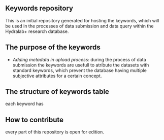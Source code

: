 ## Keywords repository
This is an initial repository generated for hosting the keywords, which will be used in the processes of data submission and data query within the Hydralab+ research database.
## The purpose of the keywords
* _Adding metadata in upload process_:
during the process of data submission the keywords are usefull to atribute the datasets with standard keywords, which prevent the database having multiple subjective attributes for a certain concept. 

## The structure of keywords table
each keyword has 

## How to contribute
every part of this repository is open for edition. 
